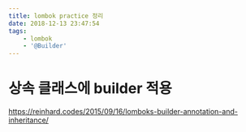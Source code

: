 ```yaml
---
title: lombok practice 정리
date: 2018-12-13 23:47:54
tags:
    - lombok
    - '@Builder'
---
```


# 상속 클래스에 builder 적용
<https://reinhard.codes/2015/09/16/lomboks-builder-annotation-and-inheritance/>  

<!-- more -->
